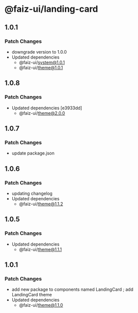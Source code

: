 # @faiz-ui/landing-card

## 1.0.1

### Patch Changes

- downgrade version to 1.0.0
- Updated dependencies
  - @faiz-ui/system@1.0.1
  - @faiz-ui/theme@1.0.1

## 1.0.8

### Patch Changes

- Updated dependencies [e3933dd]
  - @faiz-ui/theme@2.0.0

## 1.0.7

### Patch Changes

- update package.json

## 1.0.6

### Patch Changes

- updating changelog
- Updated dependencies
  - @faiz-ui/theme@1.1.2

## 1.0.5

### Patch Changes

- Updated dependencies
  - @faiz-ui/theme@1.1.1

## 1.0.1

### Patch Changes

- add new package to components named LandingCard ; add LandingCard theme
- Updated dependencies
  - @faiz-ui/theme@1.1.0
